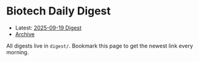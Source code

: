 # Biotech Daily Digest

- Latest: [2025-09-19 Digest](digest/2025-09-19.md)
- [Archive](archive.md)

All digests live in `digest/`. Bookmark this page to get the newest link every morning.
